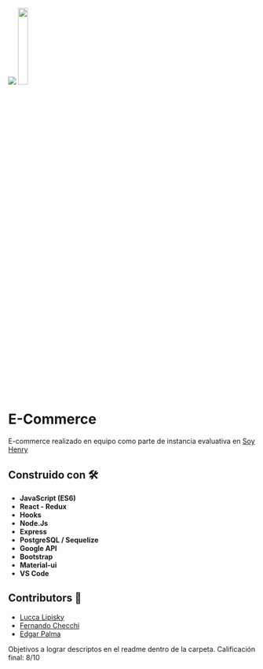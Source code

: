 <p align='left'>
    <img src='https://i.postimg.cc/qvqCzt3R/logosixbeer.png' </img>  <img src='https://seeklogo.com/images/N/nodejs-logo-FBE122E377-seeklogo.com.png' width="20%" </img>
</p>

# E-Commerce
E-commerce realizado en equipo como parte de instancia evaluativa en [Soy Henry](https://www.soyhenry.com/)

## Construido con 🛠️
* **JavaScript (ES6)**
* **React - Redux**
* **Hooks**
* **Node.Js**
* **Express**
* **PostgreSQL / Sequelize**
* **Google API**
* **Bootstrap**
* **Material-ui**
* **VS Code**

## Contributors 🚀

* [Lucca Lipisky](https://github.com/luccalipisky)
* [Fernando Checchi](https://github.com/FernandoChecchi)
* [Edgar Palma](https://github.com/Edgar9408)

Objetivos a lograr descriptos en el readme dentro de la carpeta. Calificación final: 8/10
